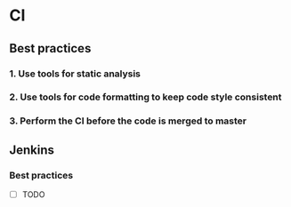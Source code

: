 # CI

## Best practices

### 1. Use tools for static analysis

### 2. Use tools for code formatting to keep code style consistent

### 3. Perform the CI before the code is merged to master

## Jenkins

### Best practices

- [ ] TODO
